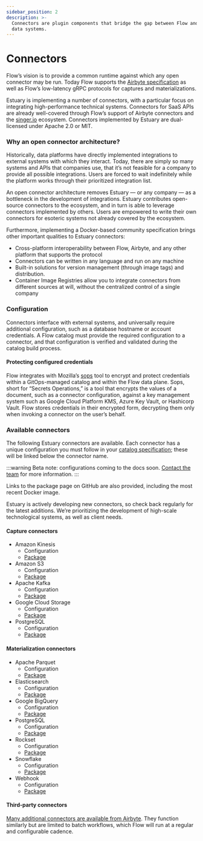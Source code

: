 ```yaml
---
sidebar_position: 2
description: >-
  Connectors are plugin components that bridge the gap between Flow and your
  data systems.
---
```


# Connectors

Flow’s vision is to provide a common runtime against which any open connector may be run. Today Flow supports the [Airbyte specification](https://docs.airbyte.io/understanding-airbyte/airbyte-specification) as well as Flow’s low-latency gRPC protocols for captures and materializations.

Estuary is implementing a number of connectors, with a particular focus on integrating high-performance technical systems.
Connectors for SaaS APIs are already well-covered through Flow’s support of Airbyte connectors and the [singer.io](https://www.singer.io) ecosystem. Connectors implemented by Estuary are dual-licensed under Apache 2.0 or MIT.

### Why an open connector architecture?

Historically, data platforms have directly implemented integrations to external systems with which they interact. Today, there are simply so many systems and APIs that companies use, that it’s not feasible for a company to provide all possible integrations. Users are forced to wait indefinitely while the platform works through their prioritized integration list.

An open connector architecture removes Estuary — or any company — as a bottleneck in the development of integrations. Estuary contributes open-source connectors to the ecosystem, and in turn is able to leverage connectors implemented by others. Users are empowered to write their own connectors for esoteric systems not already covered by the ecosystem.

Furthermore, implementing a Docker-based community specification brings other important qualities to Estuary connectors:

* Cross-platform interoperability between Flow, Airbyte, and any other platform that supports the protocol
* Connectors can be written in any language and run on any machine
* Built-in solutions for version management (through image tags) and distribution.
* Container Image Registries allow you to integrate connectors from different sources at will, without the centralized control of a single company

### Configuration

Connectors interface with external systems, and universally require additional configuration, such as a database hostname or account credentials. A Flow catalog must provide the required configuration to a connector, and that configuration is verified and validated during the catalog build process.

#### Protecting configured credentials

Flow integrates with Mozilla’s [sops](https://github.com/mozilla/sops) tool to encrypt and protect credentials within a GitOps-managed catalog and within the Flow data plane. Sops, short for “Secrets Operations,” is a tool that encrypts the values of a document, such as a connector configuration, against a key management system such as Google Cloud Platform KMS, Azure Key Vault, or Hashicorp Vault. Flow stores credentials in their encrypted form, decrypting them only when invoking a connector on the user’s behalf.

### Available connectors

The following Estuary connectors are available. Each connector has a unique configuration you must follow in your [catalog specification](concepts/catalog-entities/README.md); these will be linked below the connector name.

:::warning
Beta note: configurations coming to the docs soon. [Contact the team](mailto:info@estuary.dev) for more information.&#x20;
:::

Links to the package page on GitHub are also provided, including the most recent Docker image.

Estuary is actively developing new connectors, so check back regularly for the latest additions. We’re prioritizing the development of high-scale technological systems, as well as client needs.

#### Capture connectors

* Amazon Kinesis&#x20;
  * Configuration&#x20;
  * [Package ](https://github.com/estuary/connectors/pkgs/container/source-kinesis)
* Amazon S3&#x20;
  * Configuration&#x20;
  * [Package ](https://github.com/estuary/connectors/pkgs/container/source-s3)
* Apache Kafka&#x20;
  * Configuration&#x20;
  * [Package ](https://github.com/estuary/connectors/pkgs/container/source-kafka)
* Google Cloud Storage&#x20;
  * Configuration&#x20;
  * [Package ](https://github.com/estuary/connectors/pkgs/container/source-gcs)
* PostgreSQL&#x20;
  * Configuration&#x20;
  * [Package](https://github.com/estuary/connectors/pkgs/container/source-postgres)

#### Materialization connectors

* Apache Parquet&#x20;
  * Configuration&#x20;
  * [Package ](https://github.com/estuary/connectors/pkgs/container/materialize-s3-parquet)
* Elasticsearch&#x20;
  * Configuration&#x20;
  * [Package](https://github.com/estuary/connectors/pkgs/container/materialize-elasticsearch)&#x20;
* Google BigQuery&#x20;
  * Configuration&#x20;
  * [Package ](https://github.com/estuary/connectors/pkgs/container/materialize-bigquery)
* PostgreSQL&#x20;
  * Configuration&#x20;
  * [Package ](https://github.com/estuary/connectors/pkgs/container/materialize-postgres)
* Rockset&#x20;
  * Configuration&#x20;
  * [Package ](https://github.com/estuary/connectors/pkgs/container/materialize-rockset)
* Snowflake&#x20;
  * Configuration&#x20;
  * [Package ](https://github.com/estuary/connectors/pkgs/container/materialize-snowflake)
* Webhook&#x20;
  * Configuration&#x20;
  * [Package](https://github.com/estuary/connectors/pkgs/container/materialize-webhook)

#### Third-party connectors

[Many additional connectors are available from Airbyte](https://airbyte.io/connectors). They function similarly but are limited to batch workflows, which Flow will run at a regular and configurable cadence.
